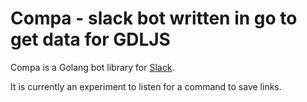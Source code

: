 Compa - slack bot written in go to get data for GDLJS
=======

Compa is a Golang bot library for [Slack](https://slack.com).

It is currently an experiment to listen for a command to save links.